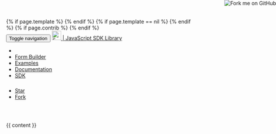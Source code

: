 <!DOCTYPE html>
<html lang="en">
<head>
  <!-- Global site tag (gtag.js) - Google Analytics -->
  <script async src="https://www.googletagmanager.com/gtag/js?id=UA-58453303-6"></script>
  <script>
    window.dataLayer = window.dataLayer || [];
    function gtag(){dataLayer.push(arguments);}
    gtag('js', new Date());
  
    gtag('config', 'UA-58453303-6');
  </script>

  <base href="{{ site.baseurl }}/"></base>
  <meta charset="utf-8">
  <meta http-equiv="X-UA-Compatible" content="IE=edge">
  <meta name="viewport" content="width=device-width, initial-scale=1">
  <title>JavaScript Powered Forms and Form.io SDK</title>
  {% if page.template %}
    <link href="https://maxcdn.bootstrapcdn.com/bootswatch/3.3.7/{{ page.template }}/bootstrap.min.css" rel="stylesheet">
  {% endif %}
  {% if page.template == nil %}
    <link href="https://maxcdn.bootstrapcdn.com/bootstrap/3.3.7/css/bootstrap.min.css" rel="stylesheet">
  {% endif %}
  <link href="https://unpkg.com/bootstrap-vertical-tabs@1.2.2/bootstrap.vertical-tabs.min.css" rel="stylesheet">
  <link href="{{ site.baseurl }}/dist/formio.full.min.css" rel="stylesheet">
  <!-- HTML5 shim and Respond.js for IE8 support of HTML5 elements and media queries -->
  <!-- WARNING: Respond.js doesn't work if you view the page via file:// -->
  <!--[if lt IE 9]>
  <script src="https://oss.maxcdn.com/html5shiv/3.7.3/html5shiv.min.js"></script>
  <script src="https://oss.maxcdn.com/respond/1.4.2/respond.min.js"></script>
  <![endif]-->
  <script src="{{ site.baseurl }}/dist/formio.full.js"></script>
  {% if page.contrib %}
    <script src="{{ site.baseurl }}/dist/formio.contrib.min.js"></script>
  {% endif %}
</head>
<body>
<a href="https://github.com/formio/formio.js"><img style="position: absolute; top: 0; right: 0; border: 0;z-index:3000;" src="https://camo.githubusercontent.com/e7bbb0521b397edbd5fe43e7f760759336b5e05f/68747470733a2f2f73332e616d617a6f6e6177732e636f6d2f6769746875622f726962626f6e732f666f726b6d655f72696768745f677265656e5f3030373230302e706e67" alt="Fork me on GitHub" data-canonical-src="https://s3.amazonaws.com/github/ribbons/forkme_right_green_007200.png"></a>
<nav class="navbar navbar-default navbar-fixed-top">
  <div class="container">
    <div class="navbar-header">
      <button type="button" class="navbar-toggle collapsed" data-toggle="collapse" data-target="#navbar" aria-expanded="false" aria-controls="navbar">
        <span class="sr-only">Toggle navigation</span>
        <span class="icon-bar"></span>
        <span class="icon-bar"></span>
        <span class="icon-bar"></span>
      </button>
      <a class="navbar-brand" href="https://form.io">
        <img height="25px;" style="display: inline;" alt="Form.io" src="https://help.form.io/assets/formio-logo.png"> | JavaScript SDK Library
      </a>
    </div>
    <div id="navbar" class="collapse navbar-collapse">
      <ul class="nav navbar-nav">
        <li {% if page.section == 'home' %}class="active"{% endif %}><a href="{{ site.baseurl }}"><span class="glyphicon glyphicon-home"></span></a></li>
        <li {% if page.section == 'builder' %}class="active"{% endif %}><a href="app/builder"><span class="glyphicon glyphicon-th-list"></span> Form Builder</a></li>
        <li {% if page.section == 'examples' %}class="active"{% endif %}><a href="app/examples"><span class="glyphicon glyphicon-check"></span> Examples</a></li>
        <li><a target="_blank" href="https://github.com/formio/formio.js/wiki"><span class="glyphicon glyphicon-book"></span> Documentation</a></li>
        <li {% if page.section == 'sdk'%}class="active"{% endif %}><a href="app/sdk"><span class="glyphicon glyphicon-list-alt"></span> SDK</a></li>
      </ul>
      <ul class="nav navbar-nav navbar-right" style="padding-top: 10px">
        <li><a class="github-button navbar-link" href="https://github.com/formio/formio.js" data-size="large" data-show-count="true" aria-label="Star formio/formio.js on GitHub">Star</a></li>
        <li><a class="github-button navbar-link" href="https://github.com/formio/formio.js/fork" data-size="large" data-show-count="true" aria-label="Fork formio/formio.js on GitHub">Fork</a></li>
      </ul>
    </div><!--/.nav-collapse -->
  </div>
</nav>
<div class="{% if page.fluid %}container-fluid{% endif %}{% if page.fluid == nil %}container{% endif %}" style="margin-top: 60px;">
  {{ content }}
</div>
<script async defer src="https://buttons.github.io/buttons.js"></script>
</body>
</html>
